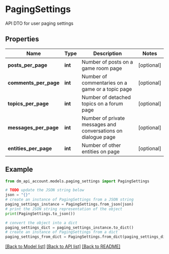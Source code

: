 # PagingSettings

API DTO for user paging settings

## Properties

Name | Type | Description | Notes
------------ | ------------- | ------------- | -------------
**posts_per_page** | **int** | Number of posts on a game room page | [optional]
**comments_per_page** | **int** | Number of commentaries on a game or a topic page | [optional]
**topics_per_page** | **int** | Number of detached topics on a forum page | [optional]
**messages_per_page** | **int** | Number of private messages and conversations on dialogue page | [optional]
**entities_per_page** | **int** | Number of other entities on page | [optional]

## Example

```python
from dm_api_account.models.paging_settings import PagingSettings

# TODO update the JSON string below
json = "{}"
# create an instance of PagingSettings from a JSON string
paging_settings_instance = PagingSettings.from_json(json)
# print the JSON string representation of the object
print(PagingSettings.to_json())

# convert the object into a dict
paging_settings_dict = paging_settings_instance.to_dict()
# create an instance of PagingSettings from a dict
paging_settings_from_dict = PagingSettings.from_dict(paging_settings_dict)
```
[[Back to Model list]](../README.md#documentation-for-models) [[Back to API list]](../README.md#documentation-for-api-endpoints) [[Back to README]](../README.md)
